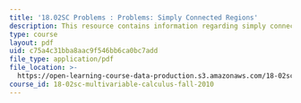 ```yaml
---
title: '18.02SC Problems : Problems: Simply Connected Regions'
description: This resource contains information regarding simply connected regions.
type: course
layout: pdf
uid: c75a4c31bba8aac9f546bb6ca0bc7add
file_type: application/pdf
file_location: >-
  https://open-learning-course-data-production.s3.amazonaws.com/18-02sc-multivariable-calculus-fall-2010/c75a4c31bba8aac9f546bb6ca0bc7add_MIT18_02SC_pb_72_quest.pdf
course_id: 18-02sc-multivariable-calculus-fall-2010
---
```

